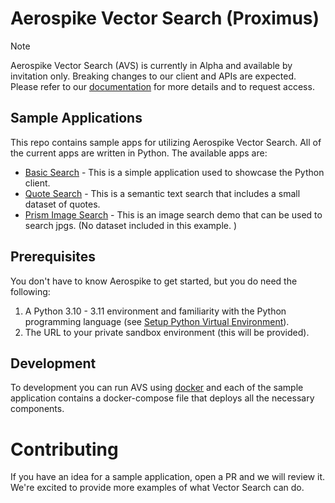 # Aerospike Vector Search (Proximus)

> [!NOTE]
> Aerospike Vector Search (AVS) is currently in Alpha and available by invitation only. Breaking changes to our client and APIs are expected. Please refer to our [documentation](https://aerospike-vector-search.netlify.app/vector/) for more details and to request access.


## Sample Applications
This repo contains sample apps for utilizing Aerospike Vector Search. All of the current 
apps are written in Python. The available apps are:

* [Basic Search](./basic-search/README.md) - This is a simple application used to showcase the Python client.
* [Quote Search](./quote-semantic-search/) - This is a semantic text search that includes a small dataset of quotes. 
* [Prism Image Search](./prism-image-search/) - This is an image search demo that can be used to search jpgs. (No dataset included in this example. )

## Prerequisites
You don't have to know Aerospike to get started, but you do need the following:

1. A Python 3.10 - 3.11 environment and familiarity with the Python programming language (see [Setup Python Virtual Environment](./prism-image-search/README.md#setup-python-virtual-environment)).
1. The URL to your private sandbox environment (this will be provided).

## Development
To development you can run AVS using [docker](./docker/README.md) and each of the sample application
contains a docker-compose file that deploys all the necessary components. 

# Contributing
If you have an idea for a sample application, open a PR and we will review it. We're excited to provide more examples of what Vector Search can do.
